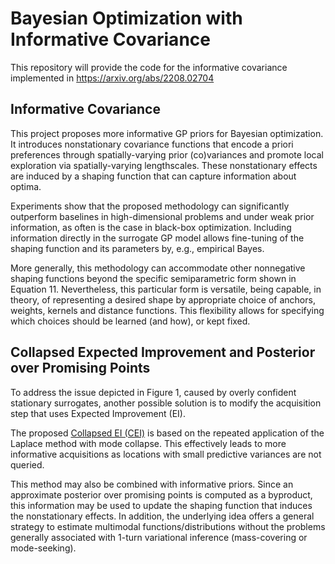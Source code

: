 # Bayesian Optimization with Informative Covariance

This repository will provide the code for the informative covariance implemented in https://arxiv.org/abs/2208.02704

## Informative Covariance

This project proposes more informative GP priors for Bayesian optimization. It introduces nonstationary covariance functions that encode a priori preferences through spatially-varying prior (co)variances and promote local exploration via spatially-varying lengthscales.
These nonstationary effects are induced by a shaping function that can capture information about optima. 

Experiments show that the proposed methodology can significantly outperform baselines in high-dimensional problems and under weak prior information, as often is the case in black-box optimization.
Including information directly in the surrogate GP model allows fine-tuning of the shaping function and its parameters by, e.g., empirical Bayes.

More generally, this methodology can accommodate other nonnegative shaping functions beyond the specific semiparametric form shown in Equation 11. Nevertheless, this particular form is versatile, being capable, in theory, of representing a desired shape by appropriate choice of anchors, weights, kernels and distance functions. This flexibility allows for specifying which choices should be learned (and how), or kept fixed.

## Collapsed Expected Improvement and Posterior over Promising Points

To address the issue depicted in Figure 1, caused by overly confident stationary surrogates, another possible solution is to modify the acquisition step that uses Expected Improvement (EI).

The proposed [Collapsed EI (CEI)](https://aflme.github.io/mlprojects/#mode-collapsed-acquisition-functions) is based on the repeated application of the Laplace method with mode collapse.
This effectively leads to more informative acquisitions as locations with small predictive variances are not queried.

This method may also be combined with informative priors. Since an approximate posterior over promising points is computed as a byproduct, this information may be used to update the shaping function that induces the nonstationary effects. In addition, the underlying idea offers a general strategy to estimate multimodal functions/distributions without the problems generally associated with 1-turn variational inference (mass-covering or mode-seeking).
